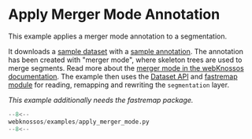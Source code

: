 # Apply Merger Mode Annotation

This example applies a merger mode annotation to a segmentation.

It downloads a [sample dataset](https://webknossos.org/datasets/scalable_minds/l4_sample_dev/view) with a [sample annotation](https://webknossos.org/annotations/Explorational/6204d2cd010000db0003db91).
The annotation has been created with "merger mode", where skeleton trees are used to merge segments.
Read more about the [merger mode in the webKnossos documentation](/webknossos/volume_annotation.html#proof-reading-and-merging-segments).
The example then uses the [Dataset API](dataset_usage.md) and [fastremap module](https://github.com/seung-lab/fastremap) for reading, remapping and rewriting the `segmentation` layer.

_This example additionally needs the fastremap package._

```python
--8<--
webknossos/examples/apply_merger_mode.py
--8<--
```
